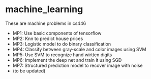 # machine_learning
These are machine problems in cs446

* MP1: Use basic components of tensorflow
* MP2: Knn to predict house prices
* MP3: Logistic model to do binary classification
* MP4: Classify between gray-scale and color images using SVM
* MP5: Use SVM to recognize hand wirtten digits
* MP6: Implement the deep net and train it using SGD
* MP7: Structured prediction model to recover image with noise
* (to be updated)
